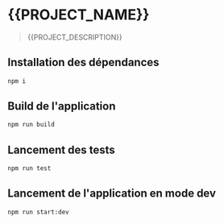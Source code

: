 # {{PROJECT_NAME}}
> {{PROJECT_DESCRIPTION}}

## Installation des dépendances
```bash
npm i
```

## Build de l'application
```bash
npm run build
```

## Lancement des tests
```bash
npm run test
```

## Lancement de l'application en mode dev
```bash
npm run start:dev
```
